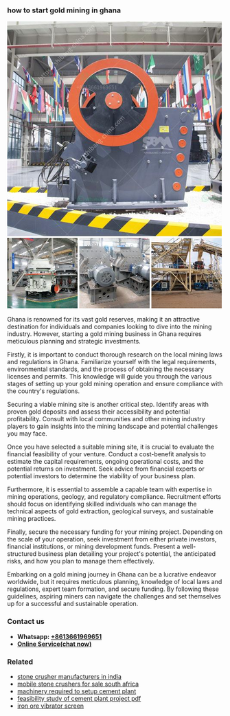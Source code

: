 <h3>how to start gold mining in ghana</h3><img src='1704951865.jpg' alt=''><p>Ghana is renowned for its vast gold reserves, making it an attractive destination for individuals and companies looking to dive into the mining industry. However, starting a gold mining business in Ghana requires meticulous planning and strategic investments.</p><p>Firstly, it is important to conduct thorough research on the local mining laws and regulations in Ghana. Familiarize yourself with the legal requirements, environmental standards, and the process of obtaining the necessary licenses and permits. This knowledge will guide you through the various stages of setting up your gold mining operation and ensure compliance with the country's regulations.</p><p>Securing a viable mining site is another critical step. Identify areas with proven gold deposits and assess their accessibility and potential profitability. Consult with local communities and other mining industry players to gain insights into the mining landscape and potential challenges you may face.</p><p>Once you have selected a suitable mining site, it is crucial to evaluate the financial feasibility of your venture. Conduct a cost-benefit analysis to estimate the capital requirements, ongoing operational costs, and the potential returns on investment. Seek advice from financial experts or potential investors to determine the viability of your business plan.</p><p>Furthermore, it is essential to assemble a capable team with expertise in mining operations, geology, and regulatory compliance. Recruitment efforts should focus on identifying skilled individuals who can manage the technical aspects of gold extraction, geological surveys, and sustainable mining practices.</p><p>Finally, secure the necessary funding for your mining project. Depending on the scale of your operation, seek investment from either private investors, financial institutions, or mining development funds. Present a well-structured business plan detailing your project's potential, the anticipated risks, and how you plan to manage them effectively.</p><p>Embarking on a gold mining journey in Ghana can be a lucrative endeavor worldwide, but it requires meticulous planning, knowledge of local laws and regulations, expert team formation, and secure funding. By following these guidelines, aspiring miners can navigate the challenges and set themselves up for a successful and sustainable operation.</p><h3>Contact us</h3><ul><li><strong>Whatsapp:&nbsp;<a href="https://wa.me/8613661969651">+8613661969651</a></strong></li><li><a href="https://swt.shibang-china.com/?git&amp;zhl&amp;how to start gold mining in ghana"><strong>Online Service(chat now)</strong></a></li></ul><h3>Related</h3><ul><li><a href='stone crusher manufacturers in india.md'>stone crusher manufacturers in india</a></li><li><a href='mobile stone crushers for sale south africa.md'>mobile stone crushers for sale south africa</a></li><li><a href='machinery required to setup cement plant.md'>machinery required to setup cement plant</a></li><li><a href='feasibility study of cement plant project pdf.md'>feasibility study of cement plant project pdf</a></li><li><a href='iron ore vibrator screen.md'>iron ore vibrator screen</a></li></ul>
